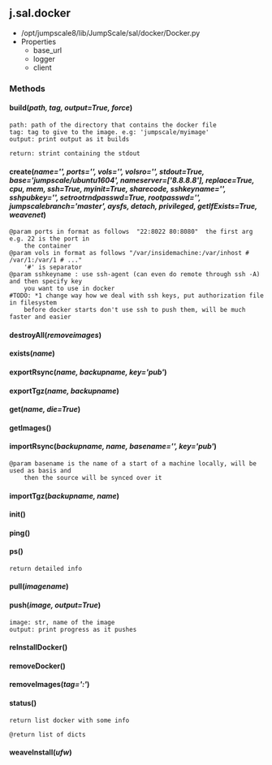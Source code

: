 <!-- toc -->
## j.sal.docker

- /opt/jumpscale8/lib/JumpScale/sal/docker/Docker.py
- Properties
    - base_url
    - logger
    - client

### Methods

#### build(*path, tag, output=True, force*) 

```
path: path of the directory that contains the docker file
tag: tag to give to the image. e.g: 'jumpscale/myimage'
output: print output as it builds

return: strint containing the stdout

```

#### create(*name='', ports='', vols='', volsro='', stdout=True, base='jumpscale/ubuntu1604', nameserver=['8.8.8.8'], replace=True, cpu, mem, ssh=True, myinit=True, sharecode, sshkeyname='', sshpubkey='', setrootrndpasswd=True, rootpasswd='', jumpscalebranch='master', aysfs, detach, privileged, getIfExists=True, weavenet*) 

```
@param ports in format as follows  "22:8022 80:8080"  the first arg e.g. 22 is the port in
    the container
@param vols in format as follows "/var/insidemachine:/var/inhost # /var/1:/var/1 # ..."
    '#' is separator
@param sshkeyname : use ssh-agent (can even do remote through ssh -A) and then specify key
    you want to use in docker
#TODO: *1 change way how we deal with ssh keys, put authorization file in filesystem
    before docker starts don't use ssh to push them, will be much faster and easier

```

#### destroyAll(*removeimages*) 

#### exists(*name*) 

#### exportRsync(*name, backupname, key='pub'*) 

#### exportTgz(*name, backupname*) 

#### get(*name, die=True*) 

#### getImages() 

#### importRsync(*backupname, name, basename='', key='pub'*) 

```
@param basename is the name of a start of a machine locally, will be used as basis and
    then the source will be synced over it

```

#### importTgz(*backupname, name*) 

#### init() 

#### ping() 

#### ps() 

```
return detailed info

```

#### pull(*imagename*) 

#### push(*image, output=True*) 

```
image: str, name of the image
output: print progress as it pushes

```

#### reInstallDocker() 

#### removeDocker() 

#### removeImages(*tag='<none>:<none>'*) 

#### status() 

```
return list docker with some info

@return list of dicts

```

#### weaveInstall(*ufw*) 

